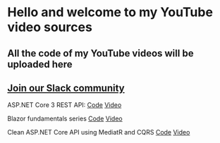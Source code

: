 # Hello and welcome to my YouTube video sources
## All the code of my YouTube videos will be uploaded here

## [Join our Slack community](https://slackinvite.azurewebsites.net/)

ASP.NET Core 3 REST API: [Code](https://github.com/Elfocrash/Youtube.Sources/tree/master/ASPNETCoreTutorials/RestApiTutorial) [Video](https://www.youtube.com/playlist?list=PLUOequmGnXxOgmSDWU7Tl6iQTsOtyjtwU)

Blazor fundamentals series [Code](https://github.com/Elfocrash/Youtube.Sources/tree/master/BlazorTutorials/BlazorFundamentals) [Video](https://www.youtube.com/playlist?list=PLUOequmGnXxPrY79JGnF72e1Pba8z93zo)

Clean ASP.NET Core API using MediatR and CQRS [Code](https://github.com/Elfocrash/Youtube.Sources/tree/master/ASPNETCoreTutorials/ASPNETCoreAndMediatR) [Video](https://youtu.be/YzOBrVlthMk)
